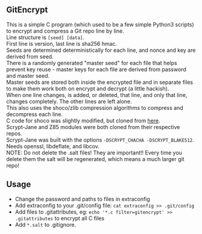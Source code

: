 ## GitEncrypt
This is a simple C program (which used to be a few simple Python3 scripts) to encrypt and compress a Git repo line by line.  
Line structure is `[seed] [data]`.  
First line is version, last line is sha256 hmac.  
Seeds are determined deterministically for each line, and nonce and key are derived from seed.  
There is a randomly generated "master seed" for each file that helps prevent key reuse - master keys for each file are derived from password and master seed.  
Master seeds are stored both inside the encrypted file and in separate files to make them work both on encrypt and decrypt (a little hackish).  
When one line changes, is added, or deleted, that line, and only that line, changes completely. The other lines are left alone.  
This also uses the shoco/zlib compression algorithms to compress and decompress each line.  
C code for shoco was slightly modified, but cloned from [here](https://github.com/Ed-von-Schleck/shoco).  
Scrypt-Jane and Z85 modules were both cloned from their respective repos.  
Scrypt-Jane was built with the options `-DSCRYPT_CHACHA -DSCRYPT_BLAKE512`.  
Needs openssl, libdeflate, and libcov.  
NOTE: Do not delete the .salt files! They are important!! Every time you delete them the salt will be regenerated, which means a much larger git repo!

## Usage
* Change the password and paths to files in extraconfig  
* Add extraconfig to your .git/config file: `cat extraconfig >> .git/config`  
* Add files to .gitattributes, eg: `echo '*.c filter=gitencrypt' >> .gitattributes` to encrypt all C files  
* Add `*.salt` to .gitignore.  
